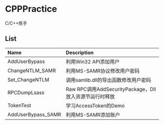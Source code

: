 # CPPPractice
C/C++练手

## List

| Name      |    Description |
| :-------- | :--------|
| AddUserBypass  | 利用Win32 API添加用户 |
| ChangeNTLM_SAMR  | 利用MS-SAMR协议修改用户密码 |
| Set_ChangeNTLM  | 调用samlib.dll的导出函数修改用户密码 |
| RPCDumpLsass  | Raw RPC调用AddSecurityPackage，Dll放入资源节运行时释放 |
| TokenTest  | 学习AccessToken的Demo |
| AddUserBypass_SAMR  | 利用MS-SAMR添加账户 |